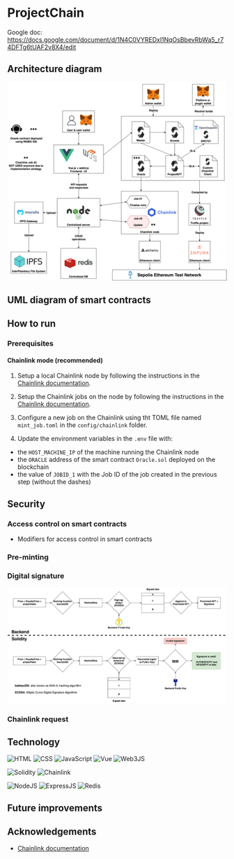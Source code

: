 # ProjectChain

Google doc:
https://docs.google.com/document/d/1N4C0VYREDxl1NqOsBbevRbWa5_r74DFTg6tUAF2v8X4/edit


## Architecture diagram

<img src="readme_assets/architecture_diagram.png">

## UML diagram of smart contracts 

## How to run

### Prerequisites

#### Chainlink mode (recommended)

1. Setup a local Chainlink node by following the instructions in the [Chainlink documentation](https://docs.chain.link/chainlink-nodes/v1/running-a-chainlink-node).

2. Setup the Chainlink jobs on the node by following the instructions in the [Chainlink documentation](https://docs.chain.link/chainlink-nodes/v1/fulfilling-requests).

3. Configure a new job on the Chainlink using tht TOML file named `mint_job.toml` in the `config/chainlink` folder.

4. Update the environment variables in the `.env` file with:
+ the `HOST_MACHINE_IP` of the machine running the Chainlink node
+ the `ORACLE` address of the smart contract `Oracle.sol` deployed on the blockchain
+ the value of `JOBID_1` with the Job ID of the job created in the previous step (without the dashes)

#### 

## Security

### Access control on smart contracts

+ Modifiers for access control in smart contracts

### Pre-minting


### Digital signature

<img src="readme_assets/digital_signature.png">

### Chainlink request





## Technology

![HTML](https://img.shields.io/badge/HTML5-E34F26?style=for-the-badge&logo=html5&logoColor=white)
![CSS](https://img.shields.io/badge/CSS3-1572B6?style=for-the-badge&logo=css3&logoColor=white)
![JavaScript](https://img.shields.io/badge/JavaScript-323330?style=for-the-badge&logo=javascript&logoColor=F7DF1E)
![Vue](https://img.shields.io/badge/Vue.js-35495E?style=for-the-badge&logo=vuedotjs&logoColor=4FC08D)
![Web3JS](https://img.shields.io/badge/web3.js-F16822?style=for-the-badge&logo=web3.js&logoColor=white)

![Solidity](https://img.shields.io/badge/Solidity-e6e6e6?style=for-the-badge&logo=solidity&logoColor=black)
![Chainlink](https://img.shields.io/badge/chainlink-375BD2?style=for-the-badge&logo=chainlink&logoColor=white)

![NodeJS](https://img.shields.io/badge/Node.js-339933?style=for-the-badge&logo=nodedotjs&logoColor=white) 
![ExpressJS](https://img.shields.io/badge/Express.js-000000?style=for-the-badge&logo=express&logoColor=white)
![Redis](https://img.shields.io/badge/redis-CC0000.svg?&style=for-the-badge&logo=redis&logoColor=white)

## Future improvements

## Acknowledgements

+ [Chainlink documentation](https://docs.chain.link/)
